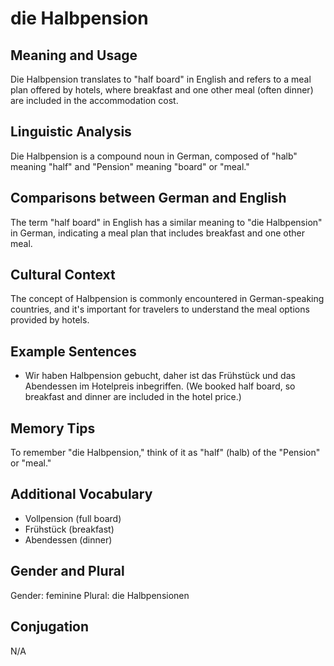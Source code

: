 # die Halbpension
## Meaning and Usage
Die Halbpension translates to "half board" in English and refers to a meal plan offered by hotels, where breakfast and one other meal (often dinner) are included in the accommodation cost.

## Linguistic Analysis
Die Halbpension is a compound noun in German, composed of "halb" meaning "half" and "Pension" meaning "board" or "meal." 

## Comparisons between German and English
The term "half board" in English has a similar meaning to "die Halbpension" in German, indicating a meal plan that includes breakfast and one other meal.

## Cultural Context
The concept of Halbpension is commonly encountered in German-speaking countries, and it's important for travelers to understand the meal options provided by hotels.

## Example Sentences
- Wir haben Halbpension gebucht, daher ist das Frühstück und das Abendessen im Hotelpreis inbegriffen. (We booked half board, so breakfast and dinner are included in the hotel price.)

## Memory Tips
To remember "die Halbpension," think of it as "half" (halb) of the "Pension" or "meal."

## Additional Vocabulary
- Vollpension (full board)
- Frühstück (breakfast)
- Abendessen (dinner)

## Gender and Plural
Gender: feminine
Plural: die Halbpensionen

## Conjugation
N/A